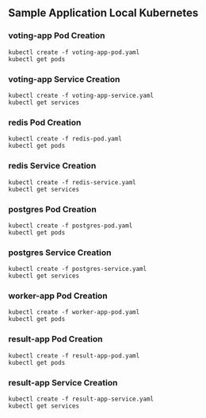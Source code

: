 ## Sample Application Local Kubernetes 

### voting-app Pod Creation
```
kubectl create -f voting-app-pod.yaml
kubectl get pods
```

### voting-app Service Creation
```
kubectl create -f voting-app-service.yaml
kubectl get services 
```

### redis Pod Creation
```
kubectl create -f redis-pod.yaml
kubectl get pods
```

### redis Service Creation
```
kubectl create -f redis-service.yaml
kubectl get services 
```

### postgres Pod Creation
```
kubectl create -f postgres-pod.yaml
kubectl get pods
```

### postgres Service Creation
```
kubectl create -f postgres-service.yaml
kubectl get services
```

### worker-app Pod Creation
```
kubectl create -f worker-app-pod.yaml
kubectl get pods
```

### result-app Pod Creation
```
kubectl create -f result-app-pod.yaml
kubectl get pods
```

### result-app Service Creation
```
kubectl create -f result-app-service.yaml
kubectl get services
```